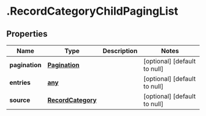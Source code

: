 # .RecordCategoryChildPagingList

## Properties
Name | Type | Description | Notes
------------ | ------------- | ------------- | -------------
**pagination** | [**Pagination**](Pagination.md) |  | [optional] [default to null]
**entries** | [**any**](RecordCategoryChildEntry.md) |  | [optional] [default to null]
**source** | [**RecordCategory**](RecordCategory.md) |  | [optional] [default to null]



